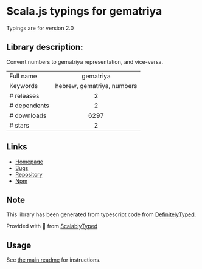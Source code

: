 
# Scala.js typings for gematriya

Typings are for version 2.0

## Library description:
Convert numbers to gematriya representation, and vice-versa.

|                    |                 |
| ------------------ | :-------------: |
| Full name          | gematriya |
| Keywords           | hebrew, gematriya, numbers |
| # releases         | 2 |
| # dependents       | 2 |
| # downloads        | 6297 |
| # stars            | 2 |

## Links
- [Homepage](https://github.com/Scimonster/js-gematriya)
- [Bugs](https://github.com/Scimonster/js-gematriya/issues)
- [Repository](https://github.com/Scimonster/js-gematriya)
- [Npm](https://www.npmjs.com/package/gematriya)
    


## Note
This library has been generated from typescript code from [DefinitelyTyped](https://definitelytyped.org).

Provided with :purple_heart: from [ScalablyTyped](https://github.com/oyvindberg/ScalablyTyped)

## Usage
See [the main readme](../../readme.md) for instructions.


